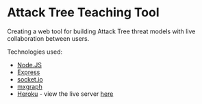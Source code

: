 # Attack Tree Teaching Tool

Creating a web tool for building Attack Tree threat models with live collaboration between users.

Technologies used:

- [Node.JS](https://nodejs.org/en/)
- [Express](https://expressjs.com/)
- [socket.io](https://socket.io/)
- [mxgraph](https://jgraph.github.io/mxgraph/)
- [Heroku](https://www.heroku.com/) - view the live server [here](https://desolate-dawn-31882.herokuapp.com/)
